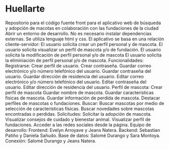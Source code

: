 # Huellarte
Repositorio para el código fuente front para el aplicativo web de búsqueda y adopción de macotas en colaboración con las fundaciones de la ciudad
Abrir un entorno de desarrollo. No es necesario instalar dependencias externas. 
Se utiliza lenguaje html y css. El aplicativo se basa en una relación cliente-servidor: 
El usuario solicita crear un perfil personal y de mascota. 
El usuario solicita visualizar un perfil de mascota y/o de fundación. 
El usuario solicita la modificación de perfil personal y/o de mascota 
El usuario solicita la eliminiación de perfil personal y/o de mascota. Funcionalidades: 
Registrarse: 
Crear perfil de usuario. 
Crear contraseña. 
Guardar correo electrónico y/o número telefónico del usuario. 
Guardar contraseña del usuario. 
Guardar dirección de residencia del usuario. 
Editar correo electrónico y/o número telefónico del usuario. 
Editar contraseña del usuario. 
Editar dirección de residencia del usuario. 
Perfil de mascota: 
Crear perfil de mascota 
Guardar nombre de mascota. 
Guardar características físicas de mascota. 
Guardar información de perdida de mascota. 
Destacar perfiles de mascotas o fundaciones. 
Buscar: 
Buscar mascotas por medio de selección de características físicas. 
Buscar novedades sobre mascotas encontradas o perdidas. 
Solicitudes: 
Solicitar la adopción de mascota. 
Visualizar consejos de cuidado y bienestar animal. 
Visualizar perfil de fundaciones. 
Acceder a las redes sociales desde la página.
Equipo de desarrollo: Frontend: Evelyn Arroyave y Jeans Natera. 
Backend: Sebastian Patiño y Daniela Sañudo. 
Base de datos: Salomé Durango y Sara Montoya. 
Conexión: Salomé Durango y Jeans Natera.

